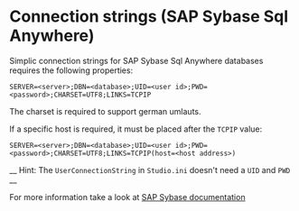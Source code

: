# Connection strings (SAP Sybase Sql Anywhere)

Simplic connection strings for SAP Sybase Sql Anywhere databases requires the following properties:

`SERVER=<server>;DBN=<database>;UID=<user id>;PWD=<password>;CHARSET=UTF8;LINKS=TCPIP`

The charset is required to support german umlauts.

If a specific host is required, it must be placed after the `TCPIP` value:

`SERVER=<server>;DBN=<database>;UID=<user id>;PWD=<password>;CHARSET=UTF8;LINKS=TCPIP(host=<host address>)`

__ Hint: The `UserConnectionString` in `Studio.ini` doesn't need a `UID` and `PWD` __

For more information take a look at [SAP Sybase documentation](http://dcx.sybase.com/1201/en/dbadmin/connect-connection-string.html)